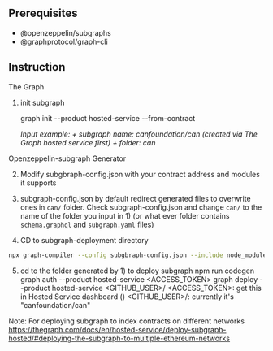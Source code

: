 ## Prerequisites
 - @openzeppelin/subgraphs
 - @graphprotocol/graph-cli



## Instruction

The Graph
1) init subgraph

    graph init --product hosted-service --from-contract <Address>
        Input example:
            + subgraph name: canfoundation/can (created via The Graph hosted service first)
            + folder: can



Openzeppelin-subgraph Generator

2) Modify subgbraph-config.json with your contract address and modules it supports

3) subgraph-config.json by default redirect generated files to overwrite ones in `can/` folder. Check subgraph-config.json and change `can/` to the name of the folder you input in 1) (or what ever folder contains `schema.graphql` and `subgraph.yaml` files)

4) CD to subgraph-deployment directory

``` bash shell
npx graph-compiler --config subgbraph-config.json --include node_modules/@openzeppelin/subgraphs/src/datasources --export-schema --export-subgraph
```

5) cd to the folder generated by 1) to deploy subgraph
    npm run codegen
    graph auth --product hosted-service <ACCESS_TOKEN>
    graph deploy --product hosted-service <GITHUB_USER>/<SUBGRAPH NAME>
        <ACCESS_TOKEN>: get this in Hosted Service dashboard ()
        <GITHUB_USER>/<SUBGRAPH NAME>: currently it's "canfoundation/can"

Note: For deploying subgraph to index contracts on different networks
https://thegraph.com/docs/en/hosted-service/deploy-subgraph-hosted/#deploying-the-subgraph-to-multiple-ethereum-networks

